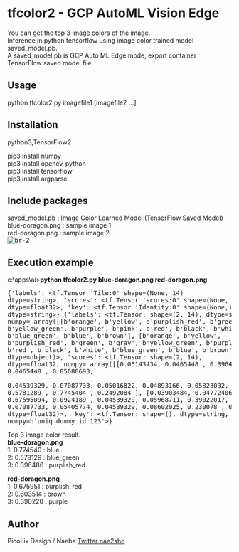 # tfcolor2  - GCP AutoML Vision Edge

You can get the top 3 image colors of the image.  
Inference in python,tensorflow using image color trained model saved_model.pb.  
A saved_model.pb is GCP Auto ML Edge mode, export container TensorFlow saved model file. 

## Usage
python tfcolor2.py imagefile1 [imagefile2 ...]

## Installation  
python3,TensorFlow2  

pip3 install numpy  
pip3 install opencv-python  
pip3 install tensorflow  
pip3 install argparse  

## Include packages
saved_model.pb   : Image Color Learned Model (TensorFlow Saved Model)   
blue-doragon.png : sample image 1  
red-doragon.png  : sample image 2  
<kbd>![br-2](https://user-images.githubusercontent.com/7918390/188066217-4ef18d84-fc94-4c46-b815-b4eec7c9088c.png)</kbd>  

## Execution example
c:\apps\ai>**python tfcolor2.py blue-doragon.png red-doragon.png**  
<kbd><pre>{'labels': <tf.Tensor 'Tile:0' shape=(None, 14) dtype=string>, 
'scores': <tf.Tensor 'scores:0' shape=(None, 14) dtype=float32>, 
'key': <tf.Tensor 'Identity:0' shape=(None,) dtype=string>} 
{'labels': <tf.Tensor: shape=(2, 14), dtype=string, numpy= 
array([[b'orange', b'yellow', b'purplish_red', b'green', b'gray', 
b'yellow_green', b'purple', b'pink', b'red', b'black', b'white', 
b'blue_green', b'blue', b'brown'], 
[b'orange', b'yellow', b'purplish_red', b'green', b'gray', 
b'yellow_green', b'purple', b'pink', b'red', b'black', b'white', 
b'blue_green', b'blue', b'brown']], dtype=object)>, 
'scores': <tf.Tensor: shape=(2, 14), dtype=float32, numpy= 
array([[0.05143434, 0.0465448 , 0.3964859 , 0.0465448 , 0.05680693,  
0.04539329, 0.07087733, 0.05016822, 0.04893166, 0.05823032, 
0.04003182, 0.5781289 , 0.7745404 , 0.2492084 ], 
[0.03903484, 0.04772406, 0.67595094, 0.0924189 , 0.04539329, 
0.05968711, 0.39022017, 0.10650936, 0.07087733, 0.05405774,
0.04539329, 0.08602025, 0.230078 , 0.60351413]], dtype=float32)>, 
'key': <tf.Tensor: shape=(), dtype=string, numpy=b'uniq_dummy_id_123'>} 
</pre></kbd>  

Top 3 image color result.  
**blue-doragon.png**  
1: 0.774540 : blue  
2: 0.578129 : blue_green  
3: 0.396486 : purplish_red  

**red-doragon.png**  
1: 0.675951 : purplish_red  
2: 0.603514 : brown  
3: 0.390220 : purple  

## Author  
PicoLix Design / Naeba [Twitter nae2sho](https://twitter.com/nae2sho)















